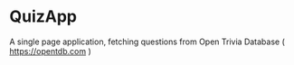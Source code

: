 # QuizApp

A single page application, fetching questions from Open Trivia Database ( https://opentdb.com )
